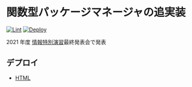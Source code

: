 # 関数型パッケージマネージャの追実装

[![Lint](https://github.com/coord-e/slide-specialseminar21-reimpl-functional-package-manager/workflows/Lint/badge.svg)](https://github.com/coord-e/slide-specialseminar21-reimpl-functional-package-manager/actions?workflow=Lint)
[![Deploy](https://github.com/coord-e/slide-specialseminar21-reimpl-functional-package-manager/workflows/Deploy/badge.svg)](https://github.com/coord-e/slide-specialseminar21-reimpl-functional-package-manager/actions?workflow=Deploy)

2021 年度 [情報特別演習](https://www.coins.tsukuba.ac.jp/special-seminar)最終発表会で発表

## デプロイ

- [HTML](https://coord-e.github.io/slide-specialseminar21-reimpl-functional-package-manager/)
